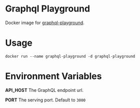 # Graphql Playground

Docker image for [graphql-playground](https://github.com/prisma/graphql-playground).

# Usage 

`docker run --name graphql-playground -d graphql-playground`

# Environment Variables

__API_HOST__
The GraphQL endpoint url.

__PORT__
The serving port. Default to `3000`
